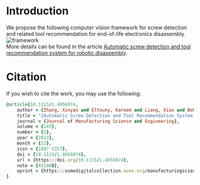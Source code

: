 # Introduction
We propose the following computer vision framework for screw detection and related tool recommendation for end-of-life electronics disassembly. \
![framework](https://github.com/Xinyao-Zhang/Screw-Detection-and-Tool-Recommendation-for-Robotic-Disassembly/blob/528ab9892400b95a67f99d8ee1f7aa851b87a54b/framework.png)\
More details can be found in the article [Automatic screw detection and tool recommendation system for robotic disassembly](https://asmedigitalcollection.asme.org/manufacturingscience/article-abstract/145/3/031008/1148469/Automatic-Screw-Detection-and-Tool-Recommendation?redirectedFrom=fulltext).

# Citation
If you wish to cite the work, you may use the following:
```ruby
@article{10.1115/1.4056074,
    author = {Zhang, Xinyao and Eltouny, Kareem and Liang, Xiao and Behdad, Sara},
    title = "{Automatic Screw Detection and Tool Recommendation System for Robotic Disassembly}",
    journal = {Journal of Manufacturing Science and Engineering},
    volume = {145},
    number = {3},
    year = {2022},
    month = {12},
    issn = {1087-1357},
    doi = {10.1115/1.4056074},
    url = {https://doi.org/10.1115/1.4056074},
    note = {031008},
    eprint = {https://asmedigitalcollection.asme.org/manufacturingscience/article-pdf/145/3/031008/6953322/manu\_145\_3\_031008.pdf},
}
```

